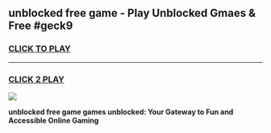 
## unblocked free game - Play Unblocked Gmaes & Free #geck9
<h3>
<a href="https://premium.freeplayer.one?title=unblocked_free_game&ref=01M">CLICK TO PLAY</a></h3>
<hr>

<h3>
<a href="https://premium.freeplayer.one?title=unblocked_free_game&ref=01M">CLICK 2 PLAY</a>
  
</h3>

<a href="https://premium.freeplayer.one?title=unblocked_free_game&ref=01M"><img src="https://clearcache.store/games.png"></a>


**unblocked free game games unblocked: Your Gateway to Fun and Accessible Online Gaming**
